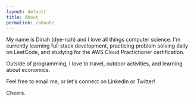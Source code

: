 ```yaml
---
layout: default
title: About
permalink: /about/
---
```


My name is Dinah (dye-nah) and I love all things computer science. I'm currently
learning full stack development, practicing problem solving daily on LeetCode,
and studying for the AWS Cloud Practictioner certification.  

Outside of programming, I love to travel, outdoor activities, and learning about economics.  

Feel free to email me, or let's connect on LinkedIn or Twitter!  

Cheers.  
